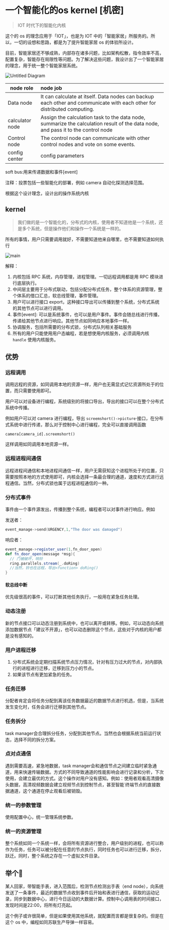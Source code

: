 # 一个智能化的os kernel [机密]

>  IOT 时代下的智能化内核

这个的 os 的理念应用于「IOT」，也是为 IOT 中的「智能家居」所服务的。所以，一切的设想和思路，都是为了提升智能家居 os 的体验所设计。

目前，智能家居还不够成熟，内部存在诸多问题，比如架构松散，指令效率不高，配置复杂，智能存在局限性等问题。为了解决这些问题，我设计出了一个智能家居的理念，用于统一整个智能家居系统。

![Untitled Diagram](https://h00001.github.io/data/u.svg)


| node role       | node job                                                     |
| --------------- | :----------------------------------------------------------- |
| Data node       | It can calculate at itself. Data nodes can backup each other and communicate with each other for distributed computing. |
| calculator node | Assign the calculation task to the data node, summarize the calculation result of the data node, and pass it to the control node |
| Control node    | The control node can communicate with other control nodes and vote on some events. |
| config center   | config parameters                                            |

soft bus:用来传递数据和事件[event]

注释：投票包括一些智能化的部署，例如 camera 自动化探测选择范围。

根据这个设计理念，设计出的操作系统内核

## kernel

> 我们做的是一个智能化的，分布式的内核，使用者不知道他是一个系统，还是多个系统，但是操作他们和操作一个系统是一样的。

所有的事情，用户只需要调用就好，不需要知道他来自哪里，也不需要知道如何执行

![main](https://h00001.github.io/data/main.svg)

解释：

1. 内核包括 RPC 系统，内存管理，进程管理。一切远程调用都是用 RPC 模块进行底层执行。
2. 中间层主要用于分布式联动，包括分配分布式任务，整个体系的资源管理，整个体系的借口汇总，软总线管理，事件管理。
3. 用户可以进行接口 export，这种接口导出可以传播到整个系统，分布式系统的其他节点可以进行调用。
4. 事件[event]: 可以是系统事件，也可以是用户事件。事件会随总线进行传播，传递给其他节点进行响应。其他节点如同响应本地事件一样。
5. 协调服务，包括所需要的分布式锁，分布式队列相关基础服务
6. 所有的用户只能使用用户态编程，若是想使用内核服务，必须调用内核 `handle` 使用内核服务。

## 优势

### 远程调用

调用远程的资源，如同调用本地的资源一样，用户也无需显式记忆资源所处于的位置，而只需要使用即可。

用户可以对设备进行编程，系统级别的将接口导出，导出的接口可以在整个分布式系统中传播。

例如用户可以对 camera 进行编程，导出 `screemshort()->picture`·接口，在分布式系统中进行传递，那么对于控制中心进行编程，完全可以直接调用函数

```
camera[camera_id].screemshort()
```

这样调用如同调用本地资源一样。

### 远程进程间通信

远程进程间通信和本地进程间通信一样，用户无需获知这个进程所处于的位置，只需要按照本地的方式使用即可，内核会选择一条最合理的通道，速度和方式进行远程通信。当然，分布式锁也属于远程进程通信的一种。

### 分布式事件

事件由一个事件源发出，传播到整个系统，编程者可以对事件进行响应。例如

发送者：

```c
event_manage->send(URGENCY,1,"The door was damaged")
```

响应者：

```scala
event_manage->register_user(1,fn_door_open)
def fn_door_open(message *msg){
  // 门被破坏，响铃
  ring.parallels.stream(_.doRing)
  //当然，铃也在远程，导出<function> doRing()
}
```

#### 软总线中断

优先级很高的事件，可以打断其他任务执行，一般用在紧急任务处理。

### 动态注册

新的节点接口可以动态注册到系统中，也可以离开或转移。例如，可以动态向系统添加数据节点「建议不开源」，也可以动态删除这个节点，这些对于内核的用户都是没有感知的。

### 用户进程迁移

1. 分布式系统会定期扫描系统节点压力情况，针对有压力过大的节点，对内部执行的进程进行迁移，迁移到压力小的节点。
2. 如果该节点有更加紧急的任务。

### 任务迁移

分配者肯定会将任务分配到离该任务数据最近的数据节点进行机选，但是，当系统发生变化时，任务会进行迁移到其他节点。

### 任务拆分

task manager会合理拆分任务，分配到其他节点。当然也会根据系统当前运行状态，选择不同的拆分方案。

### 点对点通信

遇到需要高速，紧急地数据，task manager会和通信节点之间建立临时紧急通道，用来快速传输数据。方式的不同导致通道的性能影响会进行记录和分析，下次使用，会建立最优的方式。这个操作对用户没有感知。例如：使用者观看高清摄像头数据，高清视频数据会建立视频节点到控制节点，甚至智能˙终端节点的直接数据通道，这个通道在停止观看后被销毁。

### 统一的参数管理

使用配置中心，统一管理系统参数。

### 统一的资源管理

整个系统如同一个系统一样，会将所有资源进行整合，用户级别的进程，也可以称作为任务，任务可以被分配在任意的节点执行，同时任务也可以进行迁移，拆分，跃迁。同时，整个系统之存在一个虚拟文件目录。

## 举个🌰

某人回家，带智能手表，进入范围后，检测节点检测出手表（end node），向系统发送了一条事件，最近的数据节点收到事件后开始和表进行通信，获取的运动记录，同步到数据中心，进行今日运动的大数据计算。控制中心调用表的时间接口，发现时间是22:00，将所有灯亮起。

这个例子或许很简单，但是如果使用其他系统，就配置而言都是很复杂的。但是在这个 os 中，编程如同苏联生产导弹一样容易。






